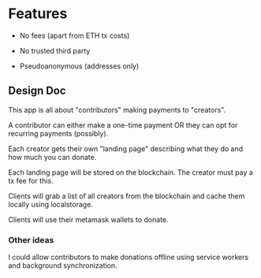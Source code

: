 # Features

- No fees (apart from ETH tx costs)

- No trusted third party

- Pseudoanonymous (addresses only)

## Design Doc

This app is all about "contributors" making payments to "creators".

A contributor can either make a one-time payment OR they can opt for recurring payments (possibly).

Each creator gets their own "landing page" describing what they do and how much you can donate.

Each landing page will be stored on the blockchain. The creator must pay a tx fee for this.

Clients will grab a list of all creators from the blockchain and cache them locally using localstorage.

Clients will use their metamask wallets to donate.

### Other ideas

I could allow contributors to make donations offline using service workers and background synchronization.
